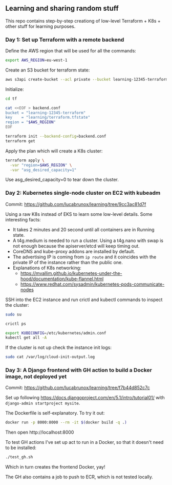 ## Learning and sharing random stuff

This repo contains step-by-step creationg of low-level Terraform + K8s + other stuff for learning purposes.

### Day 1: Set up Terraform with a remote backend

Define the AWS region that will be used for all the commands:

```bash
export AWS_REGION=eu-west-1
```

Create an S3 bucket for terraform state:

```bash
aws s3api create-bucket --acl private --bucket learning-12345-terraform --create-bucket-configuration LocationConstraint=$AWS_REGION
```

Initialize:

```bash
cd tf

cat <<EOF > backend.conf
bucket = "learning-12345-terraform"
key    = "learning/terraform.tfstate"
region = "$AWS_REGION"
EOF

terraform init --backend-config=backend.conf
terraform get
```

Apply the plan which will create a K8s cluster:

```bash
terraform apply \
  -var "region=$AWS_REGION" \
  -var "asg_desired_capacity=1"
```

Use asg_desired_capacity=0 to tear down the cluster.

### Day 2: Kubernetes single-node cluster on EC2 with kubeadm

Commit: https://github.com/lucabrunox/learning/tree/9cc3ac81d7f

Using a raw K8s instead of EKS to learn some low-level details. Some interesting facts:

- It takes 2 minutes and 20 second until all containers are in Running state.
- A t4g.medium is needed to run a cluster. Using a t4g.nano with swap is not enough because the apiserver/etcd will keep timing out.
- CoreDNS and kube-proxy addons are installed by default.
- The advertising IP is coming from `ip route` and it coincides with the private IP of the instance rather than the public one.
- Explanations of K8s networking:
  - https://mvallim.github.io/kubernetes-under-the-hood/documentation/kube-flannel.html
  - https://www.redhat.com/sysadmin/kubernetes-pods-communicate-nodes

SSH into the EC2 instance and run crictl and kubectl commands to inspect the cluster:

```bash
sudo su

crictl ps

export KUBECONFIG=/etc/kubernetes/admin.conf
kubectl get all -A
```

If the cluster is not up check the instance init logs:

```bash
sudo cat /var/log/cloud-init-output.log
```

### Day 3: A Django frontend with GH action to build a Docker image, not deployed yet

Commit: https://github.com/lucabrunox/learning/tree/f7b44d852c7c

Set up following https://docs.djangoproject.com/en/5.1/intro/tutorial01/ with `django-admin startproject mysite`.

The Dockerfile is self-explanatory. To try it out:

```bash
docker run -p 8000:8000 --rm -it $(docker build -q .)
```

Then open http://localhost:8000

To test GH actions I've set up act to run in a Docker, so that it doesn't need to be installed:

```bash
./test_gh.sh
```

Which in turn creates the frontend Docker, yay!

The GH also contains a job to push to ECR, which is not tested locally.